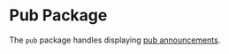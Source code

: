 # Pub Package

The `pub` package handles displaying [pub announcements](https://scuttlebot.io/docs/message-types/pub.html).
